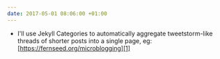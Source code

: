```yaml
---
date: 2017-05-01 08:06:00 +01:00
---
```


- I'll use Jekyll Categories to automatically aggregate tweetstorm-like threads of shorter posts into a single page, eg: [https://fernseed.org/microblogging][1]

[1]:	https://fernseed.org/microblogging